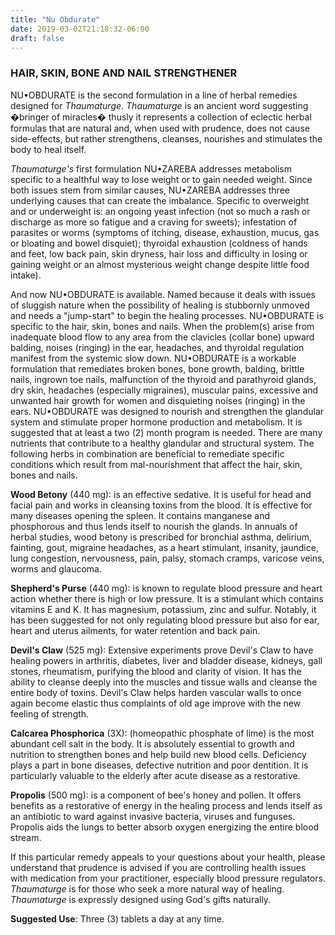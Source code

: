 ```yaml
---
title: "Nu Obdurate"
date: 2019-03-02T21:18:32-06:00
draft: false
---
```


### HAIR, SKIN, BONE AND NAIL STRENGTHENER

NU•OBDURATE is the second formulation in a line of herbal remedies designed for <cite>Thaumaturge</cite>. <cite>Thaumaturge</cite> is an ancient word suggesting �bringer of miracles� thusly it represents a collection of eclectic herbal formulas that are natural and, when used with prudence, does not cause side-effects, but rather strengthens, cleanses, nourishes and stimulates the body to heal itself.

<cite>Thaumaturge's</cite> first formulation NU•ZAREBA addresses metabolism specific to a healthful way to lose weight or to gain needed weight. Since both issues stem from similar causes, NU•ZAREBA addresses three underlying causes that can create the imbalance. Specific to overweight and or underweight is: an ongoing yeast infection (not so much a rash or discharge as more so fatigue and a craving for sweets); infestation of parasites or worms (symptoms of itching, disease, exhaustion, mucus, gas or bloating and bowel disquiet); thyroidal exhaustion (coldness of hands and feet, low back pain, skin dryness, hair loss and difficulty in losing or gaining weight or an almost mysterious weight change despite little food intake).

And now NU•OBDURATE is available. Named because it deals with issues of sluggish nature when the possibility of healing is stubbornly unmoved and needs a "jump-start" to begin the healing processes. NU•OBDURATE is specific to the hair, skin, bones and nails. When the problem(s) arise from inadequate blood flow to any area from the clavicles (collar bone) upward balding, noises (ringing) in the ear, headaches, and thyroidal regulation manifest from the systemic slow down. NU•OBDURATE is a workable formulation that remediates broken bones, bone growth, balding, brittle nails, ingrown toe nails, malfunction of the thyroid and parathyroid glands, dry skin, headaches (especially migraines), muscular pains, excessive and unwanted hair growth for women and disquieting noises (ringing) in the ears. NU•OBDURATE was designed to nourish and strengthen the glandular system and stimulate proper hormone production and metabolism. It is suggested that at least a two (2) month program is needed. There are many nutrients that contribute to a healthy glandular and structural system. The following herbs in combination are beneficial to remediate specific conditions which result from mal-nourishment that affect the hair, skin, bones and nails.

**Wood Betony** (440 mg): is an effective sedative. It is useful for head and facial pain and works in cleansing toxins from the blood. It is effective for many diseases opening the spleen. It contains manganese and phosphorous and thus lends itself to nourish the glands. In annuals of herbal studies, wood betony is prescribed for bronchial asthma, delirium, fainting, gout, migraine headaches, as a heart stimulant, insanity, jaundice, lung congestion, nervousness, pain, palsy, stomach cramps, varicose veins, worms and glaucoma.

**Shepherd's Purse** (440 mg): is known to regulate blood pressure and heart action whether there is high or low pressure. It is a stimulant which contains vitamins E and K. It has magnesium, potassium, zinc and sulfur. Notably, it has been suggested for not only regulating blood pressure but also for ear, heart and uterus ailments, for water retention and back pain.

**Devil's Claw** (525 mg): Extensive experiments prove Devil's Claw to have healing powers in arthritis, diabetes, liver and bladder disease, kidneys, gall stones, rheumatism, purifying the blood and clarity of vision. It has the ability to cleanse deeply into the muscles and tissue walls and cleanse the entire body of toxins. Devil's Claw helps harden vascular walls to once again become elastic thus complaints of old age improve with the new feeling of strength.

**Calcarea Phosphorica** (3X): (homeopathic phosphate of lime) is the most abundant cell salt in the body. It is absolutely essential to growth and nutrition to strengthen bones and help build new blood cells. Deficiency plays a part in bone diseases, defective nutrition and poor dentition. It is particularly valuable to the elderly after acute disease as a restorative.

**Propolis** (500 mg): is a component of bee's honey and pollen. It offers benefits as a restorative of energy in the healing process and lends itself as an antibiotic to ward against invasive bacteria, viruses and funguses. Propolis aids the lungs to better absorb oxygen energizing the entire blood stream.

If this particular remedy appeals to your questions about your health, please understand that prudence is advised if you are controlling health issues with medication from your practitioner, especially blood pressure regulators. <cite>Thaumaturge</cite> is for those who seek a more natural way of healing. <cite>Thaumaturge</cite> is expressly designed using God's gifts naturally.

**Suggested Use**: Three (3) tablets a day at any time.

